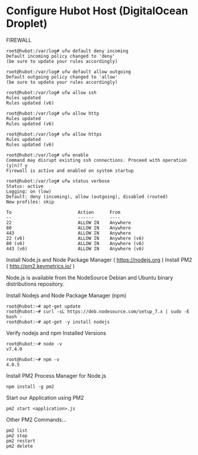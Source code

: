 # Configure Hubot Host (DigitalOcean Droplet)


FIREWALL
```
root@hubot:/var/log# ufw default deny incoming
Default incoming policy changed to 'deny'
(be sure to update your rules accordingly)

root@hubot:/var/log# ufw default allow outgoing
Default outgoing policy changed to 'allow'
(be sure to update your rules accordingly)

root@hubot:/var/log# ufw allow ssh
Rules updated
Rules updated (v6)

root@hubot:/var/log# ufw allow http
Rules updated
Rules updated (v6)

root@hubot:/var/log# ufw allow https
Rules updated
Rules updated (v6)

root@hubot:/var/log# ufw enable
Command may disrupt existing ssh connections. Proceed with operation (y|n)? y
Firewall is active and enabled on system startup

root@hubot:/var/log# ufw status verbose
Status: active
Logging: on (low)
Default: deny (incoming), allow (outgoing), disabled (routed)
New profiles: skip

To                         Action      From
--                         ------      ----
22                         ALLOW IN    Anywhere
80                         ALLOW IN    Anywhere
443                        ALLOW IN    Anywhere
22 (v6)                    ALLOW IN    Anywhere (v6)
80 (v6)                    ALLOW IN    Anywhere (v6)
443 (v6)                   ALLOW IN    Anywhere (v6)
```

Install Node.js and Node Package Manager ( https://nodejs.org )
Install PM2 ( http://pm2.keymetrics.io/ )

Node.js is available from the NodeSource Debian and Ubuntu binary distributions repository.

Install Nodejs and Node Package Manager (npm)
```
root@hubot:~# apt-get update
root@hubot:~# curl -sL https://deb.nodesource.com/setup_7.x | sudo -E bash -
root@hubot:~# apt-get -y install nodejs

```

Verify nodejs and npm Installed Versions
```
root@hubot:~# node -v
v7.4.0

root@hubot:~# npm -v
4.0.5
```

Install PM2 Process Manager for Node.js
```
npm install -g pm2
```


Start our Application using PM2
```
pm2 start <application>.js
```

Other PM2 Commands...
```
pm2 list
pm2 stop
pm2 restart
pm2 delete
```
